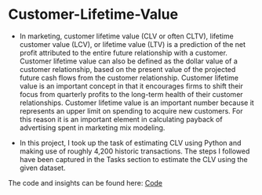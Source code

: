 # Customer-Lifetime-Value

- In marketing, customer lifetime value (CLV or often CLTV), lifetime customer value (LCV), or lifetime value (LTV) is a prediction of the net profit attributed to the entire future relationship with a customer. Customer lifetime value can also be defined as the dollar value of a customer relationship, based on the present value of the projected future cash flows from the customer relationship. Customer lifetime value is an important concept in that it encourages firms to shift their focus from quarterly profits to the long-term health of their customer relationships. Customer lifetime value is an important number because it represents an upper limit on spending to acquire new customers. For this reason it is an important element in calculating payback of advertising spent in marketing mix modeling. 

- In this project, I took up the task of estimating CLV using Python and making use of roughly 4,200 historic transactions. The steps I followed have been captured in the Tasks section to estimate the CLV using the given dataset.  

The code and insights can be found here: [Code](/CLV.ipynb)
